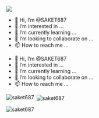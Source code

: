 <p align="centre"> <img src="https://komarev.com/ghpvc/?username=saket687&label=Profile%20views&color=0e75b6&style=flat" /> </p>



- 👋 Hi, I’m @SAKET687
- 👀 I’m interested in ...
- 🌱 I’m currently learning ...
- 💞️ I’m looking to collaborate on ...
- 📫 How to reach me ...

<!---
SAKET687/SAKET687 is a ✨ special ✨ repository because its `README.md` (this file) appears on your GitHub profile.
You can click the Preview link to take a look at your changes.
--->


- 👋 Hi, I’m @SAKET687
- 👀 I’m interested in ...
- 🌱 I’m currently learning ...
- 💞️ I’m looking to collaborate on ...
- 📫 How to reach me ...

<!---
SAKET687/SAKET687 is a ✨ special ✨ repository because its `README.md` (this file) appears on your GitHub profile.
You can click the Preview link to take a look at your changes.
--->

<p><img align="left" src="https://github-readme-stats.vercel.app/api/top-langs?username=saket687&show_icons=true&locale=en&layout=compact" alt="saket687" /></p>

<p>&nbsp;<img align="center" src="https://github-readme-stats.vercel.app/api?username=saket687&show_icons=true&locale=en" alt="saket687" /></p>

<p><img align="center" src="https://github-readme-streak-stats.herokuapp.com/?user=saket687&" alt="saket687" /></p>
